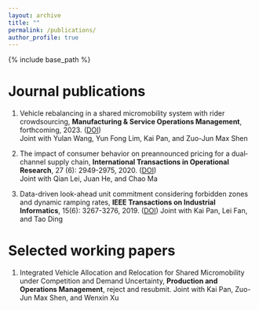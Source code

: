 ```yaml
---
layout: archive
title: ""
permalink: /publications/
author_profile: true
---
```

{% include base_path %} 

# Journal publications
1. Vehicle rebalancing in a shared micromobility system with rider crowdsourcing, **Manufacturing & Service Operations Management**, forthcoming, 2023. ([DOI](https://pubsonline.informs.org/doi/abs/10.1287/msom.2023.1199))   
Joint with Yulan Wang, Yun Fong Lim, Kai Pan, and Zuo-Jun Max Shen

1. The impact of consumer behavior on preannounced pricing for a dual‐channel supply chain, **International Transactions in Operational Research**, 27 (6): 2949-2975, 2020. ([DOI](https://onlinelibrary.wiley.com/doi/full/10.1111/itor.12786?casa_token=jL5k6n08WjQAAAAA%3AO_w70zG93JZ379_U8CWO610KDsrH8Aqu1FOzlAKXz-nHSPFljNDFC7QJuioNFOt0TZucgG1eJkyGEEdm))    
Joint with Qian Lei, Juan He, and Chao Ma

1. Data-driven look-ahead unit commitment considering forbidden zones and dynamic ramping rates, **IEEE Transactions on Industrial Informatics**, 15(6): 3267-3276, 2019. ([DOI](https://ieeexplore.ieee.org/abstract/document/8493336?casa_token=9prJPr0QauMAAAAA:ywW_WcplPwc_2xz2cq_pgEYnaxjR5wW47MWsuOeoT5wwprimBnr0uX9_MqIEz9JrzoxW2bjztw))
Joint with Kai Pan, Lei Fan, and Tao Ding

# Selected working papers
1. Integrated Vehicle Allocation and Relocation for Shared Micromobility under Competition and Demand Uncertainty, **Production and Operations Management**, reject and resubmit. 
Joint with Kai Pan, Zuo-Jun Max Shen, and Wenxin Xu
